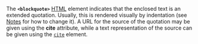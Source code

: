 The **`<blockquote>`** [HTML](https://developer.mozilla.org/en-US/docs/Web/HTML) element indicates that the enclosed text is an extended quotation. Usually, this is rendered visually by indentation (see [Notes](#usage_notes) for how to change it). A URL for the source of the quotation may be given using the **cite** attribute, while a text representation of the source can be given using the [`cite`](cite!) element.
